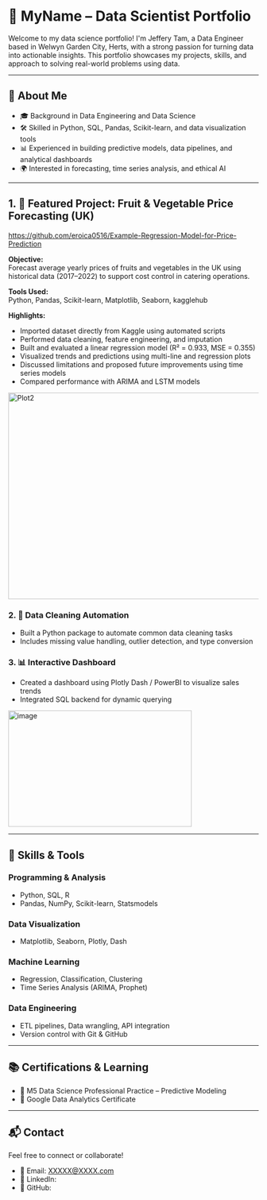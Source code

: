 
# 🧠 MyName – Data Scientist Portfolio

Welcome to my data science portfolio! I'm Jeffery Tam, a Data Engineer based in Welwyn Garden City, Herts, with a strong passion for turning data into actionable insights. This portfolio showcases my projects, skills, and approach to solving real-world problems using data.

---

## 📌 About Me

- 🎓 Background in Data Engineering and Data Science
- 🛠 Skilled in Python, SQL, Pandas, Scikit-learn, and data visualization tools
- 📊 Experienced in building predictive models, data pipelines, and analytical dashboards
- 🌍 Interested in forecasting, time series analysis, and ethical AI

---

## 1. 📂 Featured Project: Fruit & Vegetable Price Forecasting (UK) 
https://github.com/eroica0516/Example-Regression-Model-for-Price-Prediction

**Objective:**  
Forecast average yearly prices of fruits and vegetables in the UK using historical data (2017–2022) to support cost control in catering operations.

**Tools Used:**  
Python, Pandas, Scikit-learn, Matplotlib, Seaborn, kagglehub

**Highlights:**
- Imported dataset directly from Kaggle using automated scripts
- Performed data cleaning, feature engineering, and imputation
- Built and evaluated a linear regression model (R² = 0.933, MSE = 0.355)
- Visualized trends and predictions using multi-line and regression plots
- Discussed limitations and proposed future improvements using time series models
- Compared performance with ARIMA and LSTM models
<img width="627" height="416" alt="Plot2" src="https://github.com/user-attachments/assets/b1f28ffb-9723-4c8d-8f13-ee34de79be0c" />


### 2. 🧹 Data Cleaning Automation
- Built a Python package to automate common data cleaning tasks
- Includes missing value handling, outlier detection, and type conversion

### 3. 📊 Interactive Dashboard
- Created a dashboard using Plotly Dash / PowerBI to visualize sales trends
- Integrated SQL backend for dynamic querying
<img width="369" height="234" alt="image" src="https://github.com/user-attachments/assets/799fbae5-fde4-4580-aa8a-d81ee15bcde7" />


---

## 🧰 Skills & Tools

### Programming & Analysis
- Python, SQL, R
- Pandas, NumPy, Scikit-learn, Statsmodels

### Data Visualization
- Matplotlib, Seaborn, Plotly, Dash

### Machine Learning
- Regression, Classification, Clustering
- Time Series Analysis (ARIMA, Prophet)

### Data Engineering
- ETL pipelines, Data wrangling, API integration
- Version control with Git & GitHub

---

## 📚 Certifications & Learning

- 📜 M5 Data Science Professional Practice – Predictive Modeling
- 📜 Google Data Analytics Certificate

---

## 📬 Contact

Feel free to connect or collaborate!

- 📧 Email: XXXXX@XXXX.com
- 💼 LinkedIn: 
- 🐙 GitHub:

